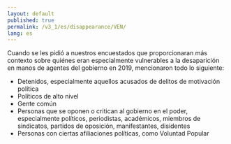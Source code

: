 ```yaml
---
layout: default
published: true
permalink: /v3_1/es/disappearance/VEN/
lang: es
---
```


Cuando se les pidió a nuestros encuestados que proporcionaran más contexto sobre quiénes eran especialmente vulnerables a la desaparición en manos de agentes del gobierno en 2019, mencionaron todo lo siguiente:

- Detenidos, especialmente aquellos acusados de delitos de motivación política
- Políticos de alto nivel
- Gente común
- Personas que se oponen o critican al gobierno en el poder, especialmente políticos, periodistas, académicos, miembros de sindicatos, partidos de oposición, manifestantes, disidentes
- Personas con ciertas afiliaciones políticas, como Voluntad Popular



